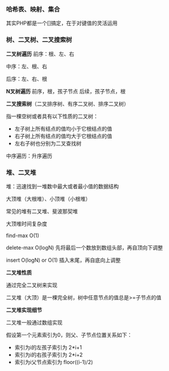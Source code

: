 ### 哈希表、映射、集合

其实PHP都是一个[]搞定，在于对键值的灵活运用

### 树、二叉树、二叉搜索树

**二叉树遍历**
前序：根、左、右

中序：左、根、右

后序：左、右、根

**N叉树遍历**
前序，根，孩子节点
后续，孩子节点，根

**二叉搜索树**（二叉排序树、有序二叉树、排序二叉树）

指一棵空树或者具有以下性质的二叉树：
- 左子树上所有结点的值均小于它根结点的值
- 右子树上所有结点的值均大于它根结点的值
- 左右子树也分别为二叉查找树

中序遍历：升序遍历

### 堆、二叉堆

堆：迅速找到一堆数中最大或者最小值的数据结构

大顶堆（大根堆）、小顶堆（小根堆）

常见的堆有二叉堆、斐波那契堆

大顶堆时间复杂度

find-max O(1)

delete-max O(logN) 先将最后一个数放到数组头部，再自顶向下调整

insert O(logN) or O(1) 插入末尾，再自底向上调整

**二叉堆性质**

通过完全二叉树来实现

二叉堆（大顶）是一棵完全树，树中任意节点的值总是>=子节点的值

**二叉堆实现细节**

二叉堆一般通过数组实现

假设第一个元素索引为0，则父、子节点位置关系如下：
- 索引为i的左孩子索引为 2*i+1
- 索引为i的右孩子索引为 2*i+2
- 索引为i父节点索引为 floor((i-1)/2)